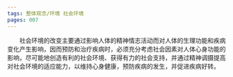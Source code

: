 ```yaml
---
tags: 整体观念/环境 社会环境
pages: 007
---
```

&emsp;&emsp;社会环境的改变主要通过影响人体的精神情志活动而对人体的生理功能和疾病变化产生影响，因而预防和治疗疾病时，必须充分考虑社会因素对人体心身功能的影响，尽可能地创造有利的社会环境、获得有力的社会支持，并通过精神调摄提高对社会环境的适应能力，以维持心身健康，预防疾病的发生，并促进疾病好转。